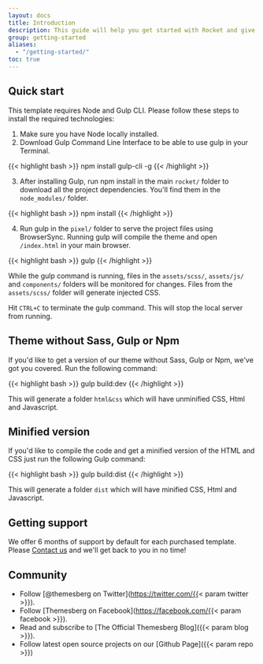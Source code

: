 ```yaml
---
layout: docs
title: Introduction
description: This guide will help you get started with Rocket and give you an overview of the integrated UI Kit
group: getting-started
aliases:
  - "/getting-started/"
toc: true
---
```


## Quick start

This template requires Node and Gulp CLI. Please follow these steps to install the required technologies:

1. Make sure you have Node locally installed.
2. Download Gulp Command Line Interface to be able to use gulp in your Terminal.

{{< highlight bash >}}
npm install gulp-cli -g
{{< /highlight >}}

3. After installing Gulp, run npm install in the main `rocket/` folder to download all the project dependencies. You'll find them in the `node_modules/` folder.

{{< highlight bash >}}
npm install
{{< /highlight >}}

4. Run gulp in the `pixel/` folder to serve the project files using BrowserSync. Running gulp will compile the theme and open `/index.html` in your main browser.

{{< highlight bash >}}
gulp
{{< /highlight >}}

While the gulp command is running, files in the `assets/scss/`, `assets/js/` and `components/` folders will be monitored for changes. Files from the `assets/scss/` folder will generate injected CSS.

Hit `CTRL+C` to terminate the gulp command. This will stop the local server from running.

## Theme without Sass, Gulp or Npm

If you'd like to get a version of our theme without Sass, Gulp or Npm, we've got you covered. Run the following command:

{{< highlight bash >}}
gulp build:dev
{{< /highlight >}}

This will generate a folder `html&css` which will have unminified CSS, Html and Javascript.

## Minified version

If you'd like to compile the code and get a minified version of the HTML and CSS just run the following Gulp command:

{{< highlight bash >}}
gulp build:dist
{{< /highlight >}}

This will generate a folder `dist` which will have minified CSS, Html and Javascript.

## Getting support

We offer 6 months of support by default for each purchased template. Please [Contact us](https://themesberg.com/contact) and we'll get back to you in no time!

## Community

- Follow [@themesberg on Twitter](https://twitter.com/{{< param twitter >}}).
- Follow [Themesberg on Facebook](https://facebook.com/{{< param facebook >}}).
- Read and subscribe to [The Official Themesberg Blog]({{< param blog >}}).
- Follow latest open source projects on our [Github Page]({{< param repo >}})
